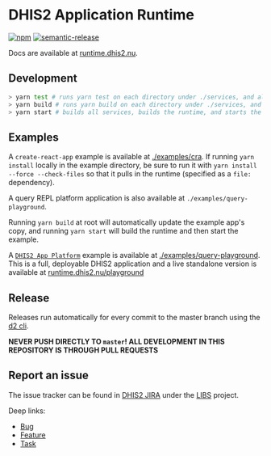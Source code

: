 # DHIS2 Application Runtime

[![npm](https://img.shields.io/npm/v/@dhis2/app-runtime.svg)](https://www.npmjs.com/package/@dhis2/app-runtime)
[![semantic-release](https://img.shields.io/badge/%20%20%F0%9F%93%A6%F0%9F%9A%80-semantic--release-e10079.svg)](https://github.com/semantic-release/semantic-release)

Docs are available at [runtime.dhis2.nu](https://runtime.dhis2.nu).

## Development

```sh
> yarn test # runs yarn test on each directory under ./services, and also in ./runtime
> yarn build # runs yarn build on each directory under ./services, and then in ./runtime
> yarn start # builds all services, builds the runtime, and starts the query playground server
```

## Examples

A `create-react-app` example is available at [./examples/cra](./examples/cra). If running `yarn install` locally in the example directory, be sure to run it with `yarn install --force --check-files` so that it pulls in the runtime (specified as a `file:` dependency).

A query REPL platform application is also available at `./examples/query-playground`.

Running `yarn build` at root will automatically update the example app's copy, and running `yarn start` will build the runtime and then start the example.

A [`DHIS2 App Platform`](https://platform.dhis2.nu) example is available at [./examples/query-playground](./examples/query-playground). This is a full, deployable DHIS2 application and a live standalone version is available at [runtime.dhis2.nu/playground](https://runtime.dhis2.nu/playground)

## Release

Releases run automatically for every commit to the master branch using the [d2 cli](https://github.com/dhis2/cli).

**NEVER PUSH DIRECTLY TO `master`! ALL DEVELOPMENT IN THIS REPOSITORY IS THROUGH PULL REQUESTS**

## Report an issue

The issue tracker can be found in [DHIS2 JIRA](https://jira.dhis2.org)
under the [LIBS](https://jira.dhis2.org/projects/LIBS) project.

Deep links:

-   [Bug](https://jira.dhis2.org/secure/CreateIssueDetails!init.jspa?pid=10700&issuetype=10006&components=11024)
-   [Feature](https://jira.dhis2.org/secure/CreateIssueDetails!init.jspa?pid=10700&issuetype=10300&components=11024)
-   [Task](https://jira.dhis2.org/secure/CreateIssueDetails!init.jspa?pid=10700&issuetype=10003&components=11024)
